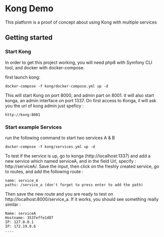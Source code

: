 Kong Demo
==================

This platform is a proof of concept about using Kong with multiple services


## Getting started

### Start Kong

In order to get this project working, you will need php8 with Symfony CLI tool, and docker with docker-compose.

first launch kong:
```shell
docker-compose -f kong/docker-compose.yml up -d
```

This will start Kong on port 8000, and admin part on 8001. it will also start konga, an admin interface on port 1337.
On first access to Konga, il will ask you the url of kong admin just speficy :
```
http://kong:8001
```

### Start example Services
run the following command to start two services A & B

```shell
docker-compose -f kong/services.yml up -d

```

To test if the service is up, go to konga (http://localhost:1337) and add a new service which named serviceA,
and in the field Url, specify : http://serviceA/.
Save the input, then click on the freshly created service, go to routes, and add the following route : 
```
name: service_A
paths: /service_a (don't forget to press enter to add the path)
```
Then save the new route and you are ready to test on http://localhost:8000/service_a.
If it works, you should see something really similar : 
```
Name: serviceA
Hostname: 353feffe1d87
IP: 127.0.0.1
IP: 172.19.0.6
....
```